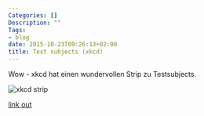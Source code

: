 ```yaml
---
Categories: []
Description: ""
Tags:
- blog
date: 2015-10-23T09:26:13+02:00
title: Test subjects (xkcd)
---
```


Wow - xkcd hat einen wundervollen Strip zu Testsubjects.

![xkcd strip]( http://imgs.xkcd.com/comics/human_subjects.png ) 

[link out](http://xkcd.com/1594/)

<!--more--> 
